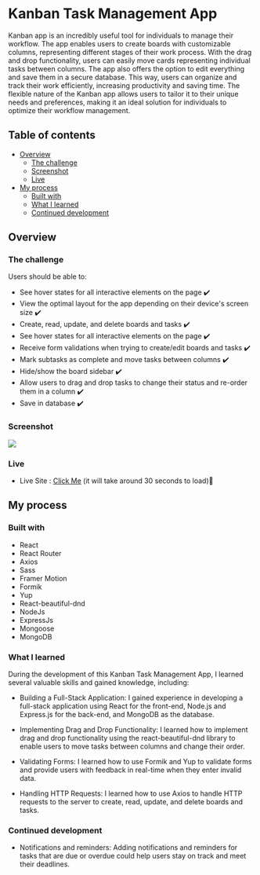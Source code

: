 # Kanban Task Management App

Kanban app is an incredibly useful tool for individuals to manage their workflow. The app enables users to create boards with customizable columns, representing different stages of their work process. With the drag and drop functionality, users can easily move cards representing individual tasks between columns. The app also offers the option to edit everything and save them in a secure database. This way, users can organize and track their work efficiently, increasing productivity and saving time. The flexible nature of the Kanban app allows users to tailor it to their unique needs and preferences, making it an ideal solution for individuals to optimize their workflow management.

## Table of contents

- [Overview](#overview)
  - [The challenge](#the-challenge)
  - [Screenshot](#screenshot)
  - [Live](#links)
- [My process](#my-process)
  - [Built with](#built-with)
  - [What I learned](#what-i-learned)
  - [Continued development](#continued-development)

## Overview

### The challenge

Users should be able to:

- See hover states for all interactive elements on the page :heavy_check_mark:
- View the optimal layout for the app depending on their device's screen size :heavy_check_mark:
- Create, read, update, and delete boards and tasks :heavy_check_mark:
- See hover states for all interactive elements on the page :heavy_check_mark:
- Receive form validations when trying to create/edit boards and tasks :heavy_check_mark:
- Mark subtasks as complete and move tasks between columns :heavy_check_mark:
- Hide/show the board sidebar :heavy_check_mark:
- Allow users to drag and drop tasks to change their status and re-order them in a column :heavy_check_mark:
- Save in database :heavy_check_mark:

### Screenshot

![](./src/assets/kanban-github-img.jpg)

### Live

- Live Site : [Click Me](https://kanban-task-management-app.onrender.com/) (it will take around 30 seconds to load):rocket:

## My process

### Built with

- React
- React Router
- Axios
- Sass
- Framer Motion
- Formik
- Yup
- React-beautiful-dnd
- NodeJs
- ExpressJs
- Mongoose
- MongoDB

### What I learned

During the development of this Kanban Task Management App, I learned several valuable skills and gained knowledge, including:

- Building a Full-Stack Application: I gained experience in developing a full-stack application using React for the front-end, Node.js and Express.js for the back-end, and MongoDB as the database.

- Implementing Drag and Drop Functionality: I learned how to implement drag and drop functionality using the react-beautiful-dnd library to enable users to move tasks between columns and change their order.

- Validating Forms: I learned how to use Formik and Yup to validate forms and provide users with feedback in real-time when they enter invalid data.

- Handling HTTP Requests: I learned how to use Axios to handle HTTP requests to the server to create, read, update, and delete boards and tasks.

### Continued development

- Notifications and reminders: Adding notifications and reminders for tasks that are due or overdue could help users stay on track and meet their deadlines.
